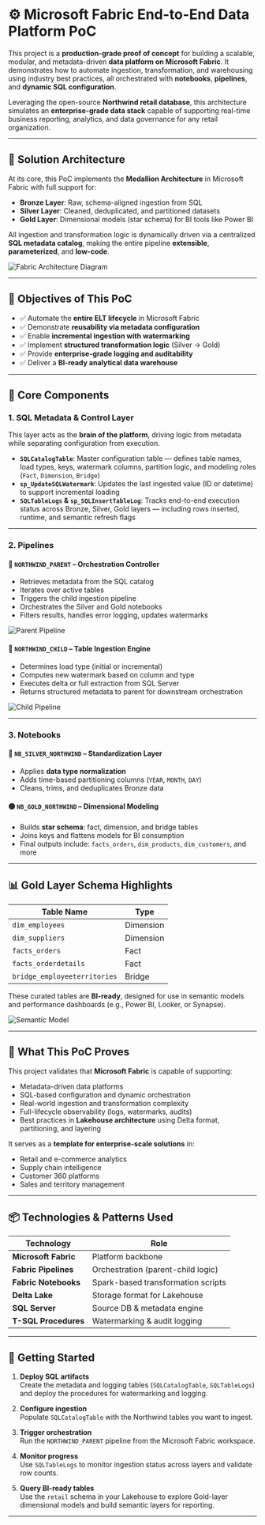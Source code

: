 # ⚙️ Microsoft Fabric End-to-End Data Platform PoC  

This project is a **production-grade proof of concept** for building a scalable, modular, and metadata-driven **data platform on Microsoft Fabric**. It demonstrates how to automate ingestion, transformation, and warehousing using industry best practices, all orchestrated with **notebooks**, **pipelines**, and **dynamic SQL configuration**.

Leveraging the open-source **Northwind retail database**, this architecture simulates an **enterprise-grade data stack** capable of supporting real-time business reporting, analytics, and data governance for any retail organization.

---

## 🧱 Solution Architecture

At its core, this PoC implements the **Medallion Architecture** in Microsoft Fabric with full support for:

- **Bronze Layer**: Raw, schema-aligned ingestion from SQL  
- **Silver Layer**: Cleaned, deduplicated, and partitioned datasets  
- **Gold Layer**: Dimensional models (star schema) for BI tools like Power BI

All ingestion and transformation logic is dynamically driven via a centralized **SQL metadata catalog**, making the entire pipeline **extensible**, **parameterized**, and **low-code**.

![Fabric Architecture Diagram](https://raw.githubusercontent.com/yassinemahboub/fabric_data-platform/refs/heads/main/IMAGES/Project%20Archi.png)

---

## 🎯 Objectives of This PoC

- ✅ Automate the **entire ELT lifecycle** in Microsoft Fabric  
- ✅ Demonstrate **reusability via metadata configuration**  
- ✅ Enable **incremental ingestion with watermarking**  
- ✅ Implement **structured transformation logic** (Silver → Gold)  
- ✅ Provide **enterprise-grade logging and auditability**  
- ✅ Deliver a **BI-ready analytical data warehouse**

---

## 🧩 Core Components

### 1. SQL Metadata & Control Layer

This layer acts as the **brain of the platform**, driving logic from metadata while separating configuration from execution.

- **`SQLCatalogTable`**: Master configuration table — defines table names, load types, keys, watermark columns, partition logic, and modeling roles (`Fact`, `Dimension`, `Bridge`)
- **`sp_UpdateSQLWatermark`**: Updates the last ingested value (ID or datetime) to support incremental loading
- **`SQLTableLogs` & `sp_SQLInsertTableLog`**: Tracks end-to-end execution status across Bronze, Silver, Gold layers — including rows inserted, runtime, and semantic refresh flags

---

### 2. Pipelines

#### 🧭 `NORTHWIND_PARENT` – Orchestration Controller

- Retrieves metadata from the SQL catalog  
- Iterates over active tables  
- Triggers the child ingestion pipeline  
- Orchestrates the Silver and Gold notebooks  
- Filters results, handles error logging, updates watermarks

![Parent Pipeline](https://raw.githubusercontent.com/yassinemahboub/fabric_data-platform/refs/heads/main/IMAGES/Parent%20Pipeline.png)

#### 🔄 `NORTHWIND_CHILD` – Table Ingestion Engine

- Determines load type (initial or incremental)  
- Computes new watermark based on column and type  
- Executes delta or full extraction from SQL Server  
- Returns structured metadata to parent for downstream orchestration

![Child Pipeline](https://raw.githubusercontent.com/yassinemahboub/fabric_data-platform/refs/heads/main/IMAGES/Child%20Pipeline.png)

---

### 3. Notebooks

#### 📘 `NB_SILVER_NORTHWIND` – Standardization Layer

- Applies **data type normalization**  
- Adds time-based partitioning columns (`YEAR`, `MONTH`, `DAY`)  
- Cleans, trims, and deduplicates Bronze data

#### 🟡 `NB_GOLD_NORTHWIND` – Dimensional Modeling

- Builds **star schema**: fact, dimension, and bridge tables  
- Joins keys and flattens models for BI consumption  
- Final outputs include: `facts_orders`, `dim_products`, `dim_customers`, and more

---

## 📊 Gold Layer Schema Highlights

| Table Name                | Type      |
|--------------------------|-----------|
| `dim_employees`          | Dimension |
| `dim_suppliers`          | Dimension |
| `facts_orders`           | Fact      |
| `facts_orderdetails`     | Fact      |
| `bridge_employeeterritories` | Bridge |

These curated tables are **BI-ready**, designed for use in semantic models and performance dashboards (e.g., Power BI, Looker, or Synapse).

![Semantic Model](https://raw.githubusercontent.com/yassinemahboub/fabric_data-platform/refs/heads/main/IMAGES/Data%20Model.png)

---

## 🧠 What This PoC Proves

This project validates that **Microsoft Fabric** is capable of supporting:

- Metadata-driven data platforms  
- SQL-based configuration and dynamic orchestration  
- Real-world ingestion and transformation complexity  
- Full-lifecycle observability (logs, watermarks, audits)  
- Best practices in **Lakehouse architecture** using Delta format, partitioning, and layering

It serves as a **template for enterprise-scale solutions** in:

- Retail and e-commerce analytics  
- Supply chain intelligence  
- Customer 360 platforms  
- Sales and territory management  

---

## 📦 Technologies & Patterns Used

| Technology         | Role                                 |
|--------------------|--------------------------------------|
| **Microsoft Fabric** | Platform backbone                   |
| **Fabric Pipelines** | Orchestration (parent-child logic)  |
| **Fabric Notebooks** | Spark-based transformation scripts  |
| **Delta Lake**        | Storage format for Lakehouse       |
| **SQL Server**        | Source DB & metadata engine        |
| **T-SQL Procedures**  | Watermarking & audit logging       |

---

## 🚀 Getting Started

1. **Deploy SQL artifacts**  
   Create the metadata and logging tables (`SQLCatalogTable`, `SQLTableLogs`) and deploy the procedures for watermarking and logging.

2. **Configure ingestion**  
   Populate `SQLCatalogTable` with the Northwind tables you want to ingest.

3. **Trigger orchestration**  
   Run the `NORTHWIND_PARENT` pipeline from the Microsoft Fabric workspace.

4. **Monitor progress**  
   Use `SQLTableLogs` to monitor ingestion status across layers and validate row counts.

5. **Query BI-ready tables**  
   Use the `retail` schema in your Lakehouse to explore Gold-layer dimensional models and build semantic layers for reporting.

---




